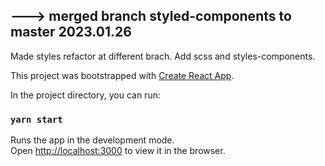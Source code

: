 ## ---> merged branch styled-components to master 2023.01.26
Made styles refactor at different brach. Add scss and styles-components.


This project was bootstrapped with [Create React App](https://github.com/facebook/create-react-app).


In the project directory, you can run:

### `yarn start`

Runs the app in the development mode.\
Open [http://localhost:3000](http://localhost:3000) to view it in the browser.

